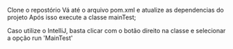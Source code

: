 Clone o repostório
Vá até o arquivo pom.xml e atualize as dependencias do projeto
Após isso execute a classe mainTest;

Caso utilize o IntelliJ, basta clicar com o botão direito na classe e selecionar a opção run 'MainTest'